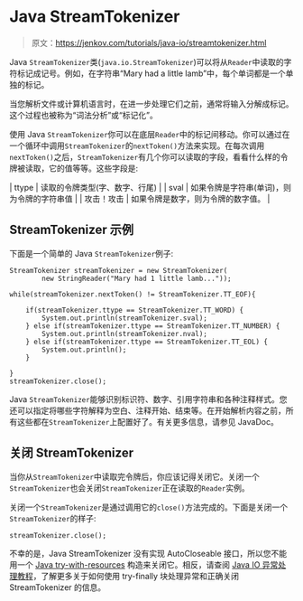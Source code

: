 # Java StreamTokenizer

> 原文：<https://jenkov.com/tutorials/java-io/streamtokenizer.html>

Java `StreamTokenizer`类(`java.io.StreamTokenizer`)可以将从`Reader`中读取的字符标记成记号。例如，在字符串“Mary had a little lamb”中，每个单词都是一个单独的标记。

当您解析文件或计算机语言时，在进一步处理它们之前，通常将输入分解成标记。这个过程也被称为“词法分析”或“标记化”。

使用 Java `StreamTokenizer`你可以在底层`Reader`中的标记间移动。你可以通过在一个循环中调用`StreamTokenizer`的`nextToken()`方法来实现。在每次调用`nextToken()`之后，`StreamTokenizer`有几个你可以读取的字段，看看什么样的令牌被读取，它的值等等。这些字段是:

| ttype | 读取的令牌类型(字、数字、行尾) |
| sval | 如果令牌是字符串(单词)，则为令牌的字符串值 |
| 攻击！攻击 | 如果令牌是数字，则为令牌的数字值。 |

## StreamTokenizer 示例

下面是一个简单的 Java `StreamTokenizer`例子:

```
StreamTokenizer streamTokenizer = new StreamTokenizer(
        new StringReader("Mary had 1 little lamb..."));

while(streamTokenizer.nextToken() != StreamTokenizer.TT_EOF){

    if(streamTokenizer.ttype == StreamTokenizer.TT_WORD) {
        System.out.println(streamTokenizer.sval);
    } else if(streamTokenizer.ttype == StreamTokenizer.TT_NUMBER) {
        System.out.println(streamTokenizer.nval);
    } else if(streamTokenizer.ttype == StreamTokenizer.TT_EOL) {
        System.out.println();
    }

}
streamTokenizer.close();

```

Java `StreamTokenizer`能够识别标识符、数字、引用字符串和各种注释样式。您还可以指定将哪些字符解释为空白、注释开始、结束等。在开始解析内容之前，所有这些都在`StreamTokenizer`上配置好了。有关更多信息，请参见 JavaDoc。

## 关闭 StreamTokenizer

当你从`StreamTokenizer`中读取完令牌后，你应该记得关闭它。关闭一个`StreamTokenizer`也会关闭`StreamTokenizer`正在读取的`Reader`实例。

关闭一个`StreamTokenizer`是通过调用它的`close()`方法完成的。下面是关闭一个`StreamTokenizer`的样子:

```
streamTokenizer.close();

```

不幸的是，Java StreamTokenizer 没有实现 AutoCloseable 接口，所以您不能用一个 [Java try-with-resources](/java-exception-handling/try-with-resources.html) 构造来关闭它。相反，请查阅 [Java IO 异常处理教程](io-exception-handling.html)，了解更多关于如何使用 try-finally 块处理异常和正确关闭 StreamTokenizer 的信息。